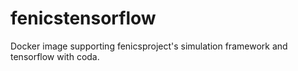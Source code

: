 # fenicstensorflow
Docker image supporting fenicsproject's simulation framework and tensorflow with coda.
